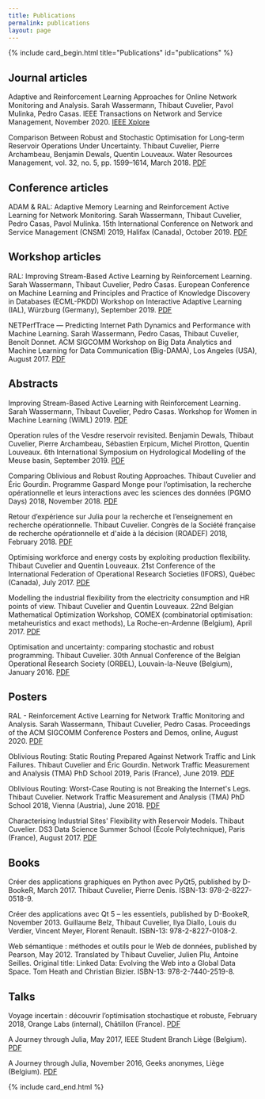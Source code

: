 ```yaml
---
title: Publications
permalink: publications
layout: page
---
```


{% include card_begin.html title="Publications" id="publications" %}

<h2 id="journal">Journal articles</h2>

Adaptive and Reinforcement Learning Approaches for Online Network Monitoring and Analysis. Sarah Wassermann, Thibaut Cuvelier, Pavol Mulinka, Pedro Casas.
IEEE Transactions on Network and Service Management, November 2020. [IEEE Xplore](https://ieeexplore.ieee.org/document/9256319)


Comparison Between Robust and Stochastic Optimisation for Long-term Reservoir Operations Under Uncertainty. Thibaut Cuvelier, Pierre Archambeau, Benjamin Dewals, Quentin Louveaux. Water Resources Management, vol. 32, no. 5, pp. 1599–1614, March 2018. [PDF](http://hdl.handle.net/2268/219394)

<h2 id="conference">Conference articles</h2>

ADAM & RAL: Adaptive Memory Learning and Reinforcement Active Learning for Network Monitoring. Sarah Wassermann, Thibaut Cuvelier, Pedro Casas, Pavol Mulinka. 15th International Conference on Network and Service Management (CNSM) 2019, Halifax (Canada), October 2019. [PDF](https://hal.archives-ouvertes.fr/hal-02301393)

<h2 id="workshop">Workshop articles</h2>

RAL: Improving Stream-Based Active Learning by Reinforcement Learning. Sarah Wassermann, Thibaut Cuvelier, Pedro Casas. European Conference on Machine Learning and Principles and Practice of Knowledge Discovery in Databases (ECML-PKDD) Workshop on Interactive Adaptive Learning (IAL), Würzburg (Germany), September 2019. [PDF](https://hal.archives-ouvertes.fr/hal-02265426/)

NETPerfTrace — Predicting Internet Path Dynamics and Performance with Machine Learning. Sarah Wassermann, Pedro Casas, Thibaut Cuvelier, Benoît Donnet. ACM SIGCOMM Workshop on Big Data Analytics and Machine Learning for Data Communication (Big-DAMA), Los Angeles (USA), August 2017. [PDF](http://hdl.handle.net/2268/211667)

<h2 id="abstract">Abstracts</h2>

Improving Stream-Based Active Learning with Reinforcement Learning. 
Sarah Wassermann, Thibaut Cuvelier, Pedro Casas. 
Workshop for Women in Machine Learning (WiML) 2019.
[PDF](https://hal.archives-ouvertes.fr/hal-02375296)

Operation rules of the Vesdre reservoir revisited. 
Benjamin Dewals, Thibaut Cuvelier, Pierre Archambeau, Sébastien Erpicum, Michel Pirotton, Quentin Louveaux.
6th International Symposium on Hydrological Modelling of the Meuse basin, September 2019.
[PDF](http://hdl.handle.net/2268/239415)

Comparing Oblivious and Robust Routing Approaches. 
Thibaut Cuvelier and Éric Gourdin. 
Programme Gaspard Monge pour l’optimisation, la recherche opérationnelle et leurs interactions avec les sciences des données (PGMO Days) 2018, November 2018. 
[PDF](http://hdl.handle.net/2268/229784)

Retour d’expérience sur Julia pour la recherche et l’enseignement en recherche opérationnelle. 
Thibaut Cuvelier. 
Congrès de la Société française de recherche opérationnelle et d'aide à la décision (ROADEF) 2018, February 2018. 
[PDF](http://hdl.handle.net/2268/220267)

Optimising workforce and energy costs by exploiting production flexibility. 
Thibaut Cuvelier and Quentin Louveaux. 
21st Conference of the International Federation of Operational Research Societies (IFORS), Québec (Canada), July 2017. 
[PDF](http://hdl.handle.net/2268/207330)

Modelling the industrial flexibility from the electricity consumption and HR points of view. 
Thibaut Cuvelier and Quentin Louveaux. 
22nd Belgian Mathematical Optimization Workshop, COMEX (combinatorial optimisation: metaheuristics and exact methods), La Roche-en-Ardenne (Belgium), April 2017. 
[PDF](http://hdl.handle.net/2268/209469)

Optimisation and uncertainty: comparing stochastic and robust programming. 
Thibaut Cuvelier. 
30th Annual Conference of the Belgian Operational Research Society (ORBEL), Louvain-la-Neuve (Belgium), January 2016. 
[PDF](http://hdl.handle.net/2268/197081)


<h2 id="poster">Posters</h2>

RAL - Reinforcement Active Learning for Network Traffic Monitoring and Analysis. Sarah Wassermann, Thibaut Cuvelier, Pedro Casas. Proceedings of the ACM SIGCOMM Conference Posters and Demos, online, August 2020. [PDF](https://hal.archives-ouvertes.fr/hal-02932839)

Oblivious Routing: Static Routing Prepared Against Network Traffic and Link Failures. Thibaut Cuvelier and Éric Gourdin. Network Traffic Measurement and Analysis (TMA) PhD School 2019, Paris (France), June 2019. [PDF](https://hal.archives-ouvertes.fr/hal-02161708/)

Oblivious Routing: Worst-Case Routing is not Breaking the Internet's Legs. Thibaut Cuvelier. Network Traffic Measurement and Analysis (TMA) PhD School 2018, Vienna (Austria), June 2018. [PDF](http://hdl.handle.net/2268/227128)

Characterising Industrial Sites' Flexibility with Reservoir Models. Thibaut Cuvelier. DS3 Data Science Summer School (École Polytechnique), Paris (France), August 2017. [PDF](http://hdl.handle.net/2268/212703)

<h2 id="book">Books</h2>

Créer des applications graphiques en Python avec PyQt5, published by D-BookeR, March 2017. Thibaut Cuvelier, Pierre Denis. ISBN-13: 978-2-8227-0518-9. 

Créer des applications avec Qt 5 – les essentiels, published by D-BookeR, November 2013. Guillaume Belz, Thibaut Cuvelier, Ilya Diallo, Louis du Verdier, Vincent Meyer, Florent Renault. ISBN-13: 978-2-8227-0108-2. 

Web sémantique : méthodes et outils pour le Web de données, published by Pearson, May 2012. Translated by Thibaut Cuvelier, Julien Plu, Antoine Seilles. Original title: Linked Data: Evolving the Web into a Global Data Space. Tom Heath and Christian Bizier. ISBN-13: 978-2-7440-2519-8. 

<h2 id="talk">Talks</h2>

Voyage incertain : découvrir l’optimisation stochastique et robuste, February 2018, Orange Labs (internal), Châtillon (France). [PDF](http://hdl.handle.net/2268/219824)

A Journey through Julia, May 2017, IEEE Student Branch Liège (Belgium). [PDF](http://hdl.handle.net/2268/210211)

A Journey through Julia, November 2016, Geeks anonymes, Liège (Belgium). [PDF](http://hdl.handle.net/2268/203491)

{% include card_end.html %}
